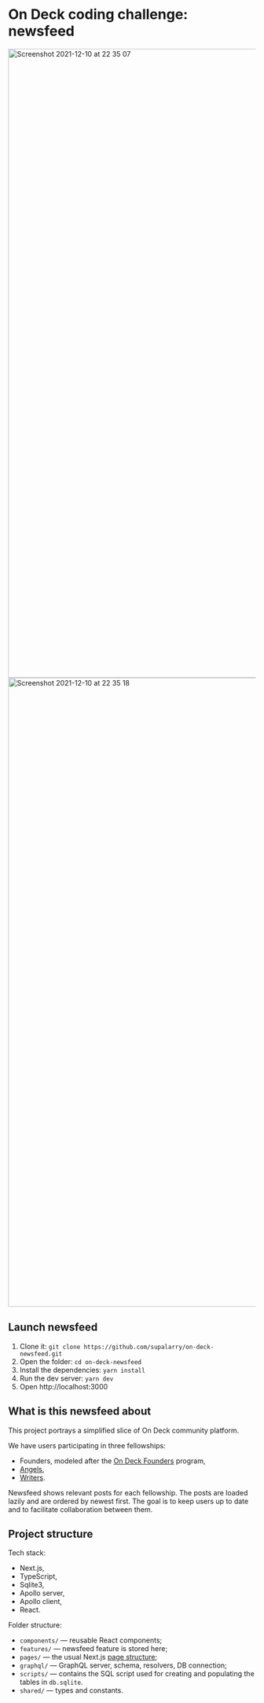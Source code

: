 # On Deck coding challenge: newsfeed

<img width="1280" alt="Screenshot 2021-12-10 at 22 35 07" src="https://user-images.githubusercontent.com/42170848/145644279-6ba095d9-1cfe-4f14-9332-630be700ddf5.png">

<img width="1280" alt="Screenshot 2021-12-10 at 22 35 18" src="https://user-images.githubusercontent.com/42170848/145644292-ab69668e-cda3-41af-a5a3-a06eef9d9cd7.png">


## Launch newsfeed

1. Clone it: `git clone https://github.com/supalarry/on-deck-newsfeed.git`
2. Open the folder: `cd on-deck-newsfeed`
3. Install the dependencies: `yarn install`
4. Run the dev server: `yarn dev`
5. Open http://localhost:3000

## What is this newsfeed about

This project portrays a simplified slice of On Deck community platform. 

We have users participating in three fellowships:
- Founders, modeled after the [On Deck Founders](https://www.beondeck.com/founders) program,
- [Angels](https://www.beondeck.com/angels),
- [Writers](https://www.beondeck.com/writers).

Newsfeed shows relevant posts for each fellowship. The posts are loaded lazily and are ordered by newest first.
The goal is to keep users up to date and to facilitate collaboration between them.

## Project structure

Tech stack:
- Next.js,
- TypeScript,
- Sqlite3,
- Apollo server,
- Apollo client,
- React.

Folder structure:
- `components/` — reusable React components;
- `features/` — newsfeed feature is stored here;
- `pages/` — the usual Next.js [page structure](https://nextjs.org/docs/basic-features/pages);
- `graphql/` — GraphQL server, schema, resolvers, DB connection;
- `scripts/` — contains the SQL script used for creating and populating the tables in `db.sqlite`.
- `shared/` — types and constants.
